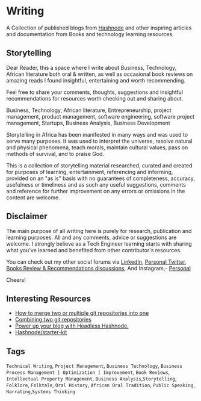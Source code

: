 # Writing

A Collection of published blogs from [Hashnode](https://piusnmuhumuza.hashnode.dev/) and other inspiring articles and documentation from Books and technology learning resources.

## Storytelling

Dear Reader, this a space where I write about Business, Technology, African literature both oral & written, as well as occasional book reviews on amazing reads I found insightful, entertaining and worth recommending.

Feel free to share your comments, thoughts, suggestions and insightful recommendations for resources worth checking out and sharing about.

Business, Technology, African literature, Entrepreneurship, project management, product management, software engineering, software project management, Startups, Business Analysis, Business Development  

Storytelling in Africa has been manifested in many ways and was used to serve many purposes. It was used to interpret the universe, resolve natural and physical phenomena, teach morals, maintain cultural values, pass on methods of survival, and to praise God.


This is a collection of storytelling material researched, curated and created for purposes of learning, entertainment, referencing and informing, provided on an "as is" basis with no guarantees of completeness, accuracy, usefulness or timeliness and as such any useful suggestions, comments and reference for further improvement on any errors or omissions in the content are welcome.

## Disclaimer

The main purpose of all writing here is purely for research, publication and learning purposes. All and any comments, advice or suggestions are welcome.
I strongly believe as a Tech Engineer learning starts with sharing what you've learned and benefited from other contributor's resources.

You can check out my other social forums via [LinkedIn](https://www.linkedin.com/in/piusnmuhumuza/), [Personal Twitter](https://twitter.com/piusnmuhumuza), [Books Review & Recommendations discussions](https://www.goodreads.com/piusnmuhumuza), And Instagram,- [Personal](https://www.instagram.com/piusnmuhumuzaa/)

Cheers!

## Interesting Resources

* [How to merge two or multiple git repositories into one](https://medium.com/altcampus/how-to-merge-two-or-multiple-git-repositories-into-one-9f8a5209913f)
* [Combining two git repositories](https://gist.github.com/msrose/2feacb303035d11d2d05)
* [Power up your blog with Headless Hashnode.](https://hashnode.com/headless)
* [Hashnode/starter-kit](https://github.com/Hashnode/starter-kit.git)

## Tags

``Technical Writing``, ``Project Management``,  ``Business Technology``,  ``Business Process Management | Optimization | Improvement``,  ``Book Reviews``, ``Intellectual Property Management``, ``Business Analysis``,```Storytelling```, ```Folklore```, ```Folktale```, ```Oral History```, ```African Oral Tradition```, ```Public Speaking```, ```Narrating```,``Systems Thinking``
